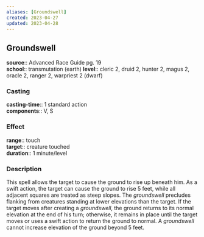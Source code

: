 ```yaml
---
aliases: [Groundswell]
created: 2023-04-27
updated: 2023-04-28
---
```


## Groundswell

**source**:: Advanced Race Guide pg. 19  
**school**:: transmutation (earth)
**level**:: cleric 2, druid 2, hunter 2, magus 2, oracle 2, ranger 2, warpriest 2 (dwarf)

### Casting

**casting-time**:: 1 standard action  
**components**:: V, S

### Effect

**range**:: touch  
**target**:: creature touched  
**duration**:: 1 minute/level

### Description

This spell allows the target to cause the ground to rise up beneath him. As a swift action, the target can cause the ground to rise 5 feet, while all adjacent squares are treated as steep slopes. The *groundswell* precludes flanking from creatures standing at lower elevations than the target. If the target moves after creating a *groundswell*, the ground returns to its normal elevation at the end of his turn; otherwise, it remains in place until the target moves or uses a swift action to return the ground to normal. A *groundswell* cannot increase elevation of the ground beyond 5 feet.
